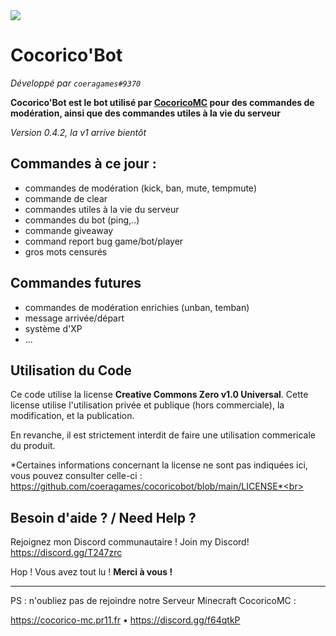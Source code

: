 <img src="https://cocorico-mc.pr11.fr/logo.png">

# Cocorico'Bot

*Développé par `coeragames#9370`*

**Cocorico'Bot est le bot utilisé par [CocoricoMC](https://cocorico-mc.pr11.fr) pour des commandes de modération, ainsi que des commandes utiles à la vie du serveur**

*Version 0.4.2, la v1 arrive bientôt*

## Commandes à ce jour :

- commandes de modération (kick, ban, mute, tempmute)
- commande de clear
- commandes utiles à la vie du serveur
- commandes du bot (ping,..)
- commande giveaway
- command report bug game/bot/player
- gros mots censurés

## Commandes futures

- commandes de modération enrichies (unban, temban)
- message arrivée/départ
- système d'XP
- ...

## Utilisation du Code

Ce code utilise la license **Creative Commons Zero v1.0 Universal**. Cette license utilise l'utilisation privée et publique (hors commerciale), la modification, et la publication.

En revanche, il est strictement interdit de faire une utilisation commericale du produit.

*Certaines informations concernant la license ne sont pas indiquées ici, vous pouvez consulter celle-ci : https://github.com/coeragames/cocoricobot/blob/main/LICENSE*<br><br>

## Besoin d'aide ? / Need Help ?
Rejoignez mon Discord communautaire ! Join my Discord! https://discord.gg/T247zrc

Hop ! Vous avez tout lu ! **Merci à vous !**

<hr />

PS : n'oubliez pas de rejoindre notre Serveur Minecraft CocoricoMC :

https://cocorico-mc.pr11.fr &bull; https://discord.gg/f64qtkP
